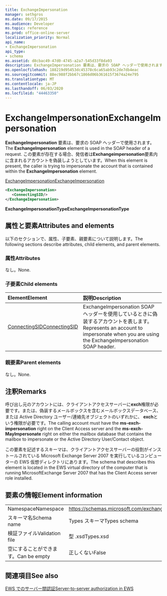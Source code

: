```yaml
---
title: ExchangeImpersonation
manager: sethgros
ms.date: 09/17/2015
ms.audience: Developer
ms.topic: reference
ms.prod: office-online-server
localization_priority: Normal
api_name:
- ExchangeImpersonation
api_type:
- schema
ms.assetid: d8cbac49-47d0-4745-a2a7-545d33f8da93
description: ExchangeImpersonation 要素は、要求の SOAP ヘッダーで使用されます。 この要素が存在する場合、発信者は ExchangeImpersonation 要素内に含まれるアカウントを偽装しようとしています。
ms.openlocfilehash: 188219d95453dc45378c6ca65ab93c2de7db4eac
ms.sourcegitcommit: 88ec988f2bb67c1866d06b361615f3674a24e795
ms.translationtype: MT
ms.contentlocale: ja-JP
ms.lasthandoff: 06/03/2020
ms.locfileid: "44463350"
---
```

# <a name="exchangeimpersonation"></a><span data-ttu-id="f94fa-104">ExchangeImpersonation</span><span class="sxs-lookup"><span data-stu-id="f94fa-104">ExchangeImpersonation</span></span>

<span data-ttu-id="f94fa-105">**ExchangeImpersonation** 要素は、要求の SOAP ヘッダーで使用されます。</span><span class="sxs-lookup"><span data-stu-id="f94fa-105">The **ExchangeImpersonation** element is used in the SOAP header of a request.</span></span> <span data-ttu-id="f94fa-106">この要素が存在する場合、発信者は**Exchangeimpersonation**要素内に含まれるアカウントを偽装しようとしています。</span><span class="sxs-lookup"><span data-stu-id="f94fa-106">When this element is present, the caller is trying to impersonate the account that is contained within the **ExchangeImpersonation** element.</span></span> 
  
[<span data-ttu-id="f94fa-107">ExchangeImpersonation</span><span class="sxs-lookup"><span data-stu-id="f94fa-107">ExchangeImpersonation</span></span>](exchangeimpersonation.md)
  
```xml
<ExchangeImpersonation>
   <ConnectingSID/>
</ExchangeImpersonation>
```

 <span data-ttu-id="f94fa-108">**ExchangeImpersonationType**</span><span class="sxs-lookup"><span data-stu-id="f94fa-108">**ExchangeImpersonationType**</span></span>
## <a name="attributes-and-elements"></a><span data-ttu-id="f94fa-109">属性と要素</span><span class="sxs-lookup"><span data-stu-id="f94fa-109">Attributes and elements</span></span>

<span data-ttu-id="f94fa-110">以下のセクションで、属性、子要素、親要素について説明します。</span><span class="sxs-lookup"><span data-stu-id="f94fa-110">The following sections describe attributes, child elements, and parent elements.</span></span>
  
### <a name="attributes"></a><span data-ttu-id="f94fa-111">属性</span><span class="sxs-lookup"><span data-stu-id="f94fa-111">Attributes</span></span>

<span data-ttu-id="f94fa-112">なし。</span><span class="sxs-lookup"><span data-stu-id="f94fa-112">None.</span></span>
  
### <a name="child-elements"></a><span data-ttu-id="f94fa-113">子要素</span><span class="sxs-lookup"><span data-stu-id="f94fa-113">Child elements</span></span>

|<span data-ttu-id="f94fa-114">**Element**</span><span class="sxs-lookup"><span data-stu-id="f94fa-114">**Element**</span></span>|<span data-ttu-id="f94fa-115">**説明**</span><span class="sxs-lookup"><span data-stu-id="f94fa-115">**Description**</span></span>|
|:-----|:-----|
|[<span data-ttu-id="f94fa-116">ConnectingSID</span><span class="sxs-lookup"><span data-stu-id="f94fa-116">ConnectingSID</span></span>](connectingsid.md) <br/> |<span data-ttu-id="f94fa-117">ExchangeImpersonation SOAP ヘッダーを使用しているときに偽装するアカウントを表します。</span><span class="sxs-lookup"><span data-stu-id="f94fa-117">Represents an account to impersonate when you are using the ExchangeImpersonation SOAP header.</span></span>  <br/> |
   
### <a name="parent-elements"></a><span data-ttu-id="f94fa-118">親要素</span><span class="sxs-lookup"><span data-stu-id="f94fa-118">Parent elements</span></span>

<span data-ttu-id="f94fa-119">なし。</span><span class="sxs-lookup"><span data-stu-id="f94fa-119">None.</span></span>
  
## <a name="remarks"></a><span data-ttu-id="f94fa-120">注釈</span><span class="sxs-lookup"><span data-stu-id="f94fa-120">Remarks</span></span>

<span data-ttu-id="f94fa-121">呼び出し元のアカウントには、クライアントアクセスサーバーに**exch**権限が必要です。または、偽装するメールボックスを含むメールボックスデータベース、または Active Directory ユーザー/連絡先オブジェクトのいずれかに、 **exch**という権限が必要です。</span><span class="sxs-lookup"><span data-stu-id="f94fa-121">The calling account must have the **ms-exch-impersonation** right on the Client Access server and the **ms-exch-MayImpersonate** right on either the mailbox database that contains the mailbox to impersonate or the Active Directory User/Contact object.</span></span> 
  
<span data-ttu-id="f94fa-122">この要素を記述するスキーマは、クライアントアクセスサーバーの役割がインストールされている Microsoft Exchange Server 2007 を実行しているコンピューターの EWS 仮想ディレクトリにあります。</span><span class="sxs-lookup"><span data-stu-id="f94fa-122">The schema that describes this element is located in the EWS virtual directory of the computer that is running MicrosoftExchange Server 2007 that has the Client Access server role installed.</span></span>
  
## <a name="element-information"></a><span data-ttu-id="f94fa-123">要素の情報</span><span class="sxs-lookup"><span data-stu-id="f94fa-123">Element information</span></span>

|||
|:-----|:-----|
|<span data-ttu-id="f94fa-124">Namespace</span><span class="sxs-lookup"><span data-stu-id="f94fa-124">Namespace</span></span>  <br/> |https://schemas.microsoft.com/exchange/services/2006/types  <br/> |
|<span data-ttu-id="f94fa-125">スキーマ名</span><span class="sxs-lookup"><span data-stu-id="f94fa-125">Schema name</span></span>  <br/> |<span data-ttu-id="f94fa-126">Types スキーマ</span><span class="sxs-lookup"><span data-stu-id="f94fa-126">Types schema</span></span>  <br/> |
|<span data-ttu-id="f94fa-127">検証ファイル</span><span class="sxs-lookup"><span data-stu-id="f94fa-127">Validation file</span></span>  <br/> |<span data-ttu-id="f94fa-128">型 .xsd</span><span class="sxs-lookup"><span data-stu-id="f94fa-128">Types.xsd</span></span>  <br/> |
|<span data-ttu-id="f94fa-129">空にすることができます。</span><span class="sxs-lookup"><span data-stu-id="f94fa-129">Can be empty</span></span>  <br/> |<span data-ttu-id="f94fa-130">正しくない</span><span class="sxs-lookup"><span data-stu-id="f94fa-130">False</span></span>  <br/> |
   
## <a name="see-also"></a><span data-ttu-id="f94fa-131">関連項目</span><span class="sxs-lookup"><span data-stu-id="f94fa-131">See also</span></span>



[<span data-ttu-id="f94fa-132">EWS でのサーバー間認証</span><span class="sxs-lookup"><span data-stu-id="f94fa-132">Server-to-server authorization in EWS</span></span>](https://msdn.microsoft.com/library/f1610a20-672d-448b-8c00-5b0fbcaf31cb%28Office.15%29.aspx)

